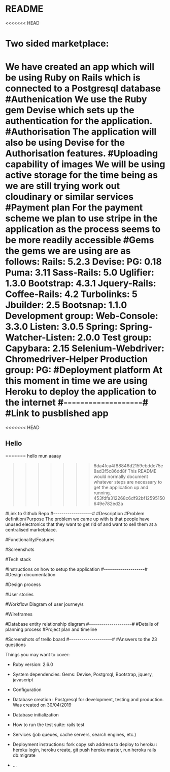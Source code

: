 # README
<<<<<<< HEAD
# Two sided marketplace:
# 
We have created an app which will be using Ruby on Rails which is connected to a Postgresql database
#Authenication
We use the Ruby gem Devise which sets up the authentication for the application.
#Authorisation
The application will also be using Devise for the Authorisation features.
#Uploading capability of images
We will be using active storage for the time being as we are still trying work out cloudinary or similar services
#Payment plan
For the payment scheme we plan to use stripe in the application as the process seems to be more readily accessible
#Gems
the gems we are using are as follows:
Rails: 5.2.3
Devise: 
PG: 0.18
Puma: 3.11
Sass-Rails: 5.0
Uglifier: 1.3.0
Bootstrap: 4.3.1
Jquery-Rails: 
Coffee-Rails: 4.2
Turbolinks: 5
Jbuilder: 2.5
Bootsnap: 1.1.0
Development group:
Web-Console: 3.3.0
Listen: 3.0.5
Spring:
Spring-Watcher-Listen: 2.0.0
Test group:
Capybara: 2.15
Selenium-Webdriver:
Chromedriver-Helper
Production group:
PG:
#Deployment platform
At this moment in time we are using Heroku to deploy the application to the internet
#-------------------#
#Link to pusblished app
=======
<<<<<<< HEAD

## Hello

=======
hello mun
aaaay
>>>>>>> 6da4fca4f88846d2159ebdde75e8ad3f5c86dd8f
This README would normally document whatever steps are necessary to get the
application up and running.
>>>>>>> 453fdfa312268c6df92bf12595150649e782ed2a

#Link to Github Repo
#-------------------#
#Description
#Problem definition/Purpose
The problem we came up with is that people have unused electronics that they want to get rid of and want to sell them at a centralised marketplace.

#Functionality/Features

#Screenshots

#Tech stack

#Instructions on how to setup the application
#--------------------#
#Design documentation

#Design process

#User stories

#Workflow Diagram of user journey/s

#Wireframes

#Database entity relationship diagram
#---------------------#
#Details of planning process
#Project plan and timeline

#Screenshots of trello board
#---------------------#
#Answers to the 23 questions







Things you may want to cover:

* Ruby version: 2.6.0
* System dependencies: 
Gems: Devise, Postgrsql, Bootstrap, jquery, javascript

* Configuration

* Database creation : Postgresql for development, testing and production. Was created on 30/04/2019

* Database initialization

* How to run the test suite: rails test

* Services (job queues, cache servers, search engines, etc.)

* Deployment instructions: fork copy ssh address
to deploy to heroku : heroku login, heroku create, git push heroku master, run heroku rails db:migrate

* ...

